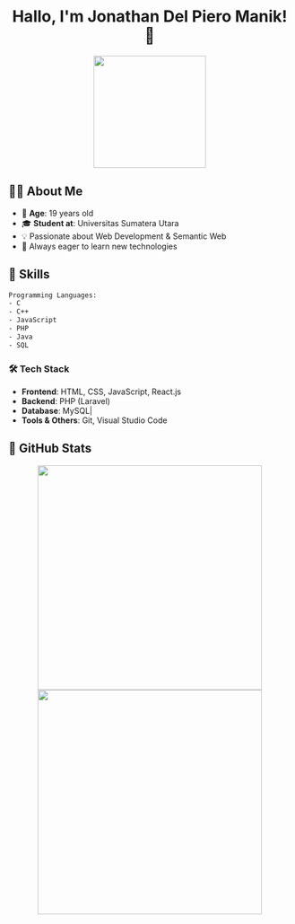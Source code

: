 <div align="center">
    <h1>Hallo, I'm Jonathan Del Piero Manik! 👋</h1>
    <img src="https://media.giphy.com/media/QTfX9Ejfra3ZmNxh6B/giphy.gif" width="200">
</div>

## 👨‍🎓 About Me

- 🎂 **Age**: 19 years old  
- 🎓 **Student at**: Universitas Sumatera Utara
- 💡 Passionate about Web Development & Semantic Web  
- 🚀 Always eager to learn new technologies  

## 🚀 Skills

```txt
Programming Languages:
- C
- C++
- JavaScript
- PHP
- Java
- SQL
```

### 🛠️ Tech Stack

- **Frontend**: HTML, CSS, JavaScript, React.js
- **Backend**: PHP (Laravel)
- **Database**: MySQL|
- **Tools & Others**: Git, Visual Studio Code

## 🌟 GitHub Stats

<div align="center">
    <img src="https://github-readme-stats.vercel.app/api?username=JonathanManik&show_icons=true&theme=tokyonight" width="400">
    <img src="https://github-readme-streak-stats.herokuapp.com/?user=JonathanManik&theme=tokyonight" width="400">
</div>
